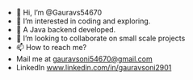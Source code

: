 - 👋 Hi, I’m @Gauravs54670
- 👀 I’m interested in coding and exploring.
- 🌱 A Java backend developed.
- 💞️ I’m looking to collaborate on small scale projects
- 📫 How to reach me?
- Mail me at gauravsoni54670@gmail.com
- LinkedIn www.linkedin.com/in/gauravsoni2901
  

<!---
Gauravs54670/Gauravs54670 is a ✨ special ✨ repository because its `README.md` (this file) appears on your GitHub profile.
You can click the Preview link to take a look at your changes.
--->
